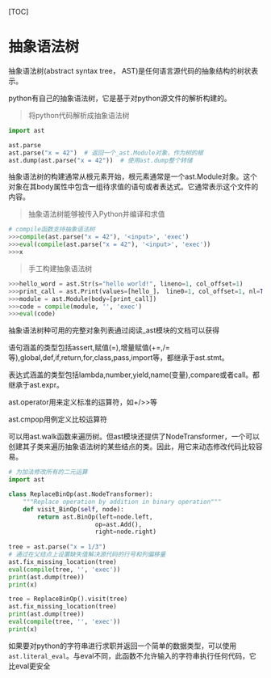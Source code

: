 [TOC]

# 抽象语法树

抽象语法树(abstract syntax tree， AST)是任何语言源代码的抽象结构的树状表示。

python有自己的抽象语法树，它是基于对python源文件的解析构建的。

> 将python代码解析成抽象语法树

```python
import ast

ast.parse
ast.parse("x = 42")	 # 返回一个_ast.Module对象，作为树的根 
ast.dump(ast.parse("x = 42"))  # 使用ast.dump整个转储
```

抽象语法树的构建通常从根元素开始，根元素通常是一个ast.Module对象。这个对象在其body属性中包含一组待求值的语句或者表达式。它通常表示这个文件的内容。

> 抽象语法树能够被传入Python并编译和求值

```python
# compile函数支持抽象语法树
>>>compile(ast.parse("x = 42"), '<input>', 'exec')
>>>eval(compile(ast.parse("x = 42"), '<input>', 'exec'))
>>>x
```

> 手工构建抽象语法树

```python
>>>hello_word = ast.Str(s="hello world!", lineno=1, col_offset=1)
>>>print_call = ast.Print(values=[hello_]， line0=1, col_offset=1, nl=True)
>>>module = ast.Module(body=[print_call])
>>>code = compile(module, '', 'exec')
>>>eval(code)
```

抽象语法树种可用的完整对象列表通过阅读_ast模块的文档可以获得

语句涵盖的类型包括assert,赋值(=),增量赋值(+=,/=等),global,def,if,return,for,class,pass,import等，都继承于ast.stmt。

表达式涵盖的类型包括lambda,number,yield,name(变量),compare或者call。都继承于ast.expr。

ast.operator用来定义标准的运算符，如+/>>等

ast.cmpop用例定义比较运算符

可以用ast.walk函数来遍历树。但ast模块还提供了NodeTransformer，一个可以创建其子类来遍历抽象语法树的某些结点的类。因此，用它来动态修改代码比较容易。

```python
# 为加法修改所有的二元运算
import ast

class ReplaceBinOp(ast.NodeTransformer):
    """Replace operation by addition in binary operation"""
    def visit_BinOp(self, node):
        return ast.BinOp(left=node.left,
                        op=ast.Add(),
                        right=node.right)
    
tree = ast.parse("x = 1/3")
# 通过在父结点上设置缺失值解决源代码的行号和列偏移量
ast.fix_missing_location(tree)
eval(compile(tree, '', 'exec'))
print(ast.dump(tree))
print(x)

tree = ReplaceBinOp().visit(tree)
ast.fix_missing_location(tree)
print(ast.dump(tree))
eval(compile(tree, '', 'exec'))
print(x)
```

如果要对python的字符串进行求职并返回一个简单的数据类型，可以使用`ast.literal_eval`。与eval不同，此函数不允许输入的字符串执行任何代码，它比eval更安全